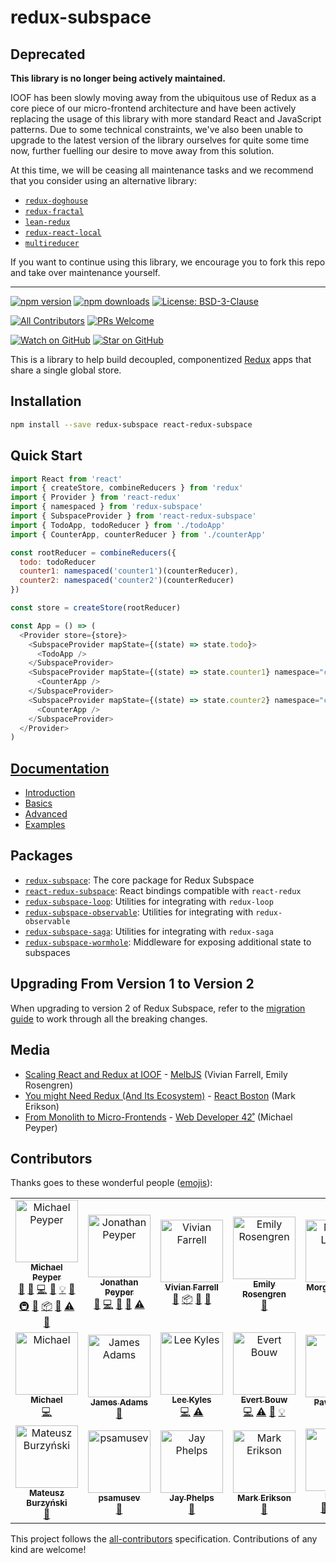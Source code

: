 # redux-subspace

## Deprecated

**This library is no longer being actively maintained.**

IOOF has been slowly moving away from the ubiquitous use of Redux as a core piece of our micro-frontend architecture and have been actively replacing
the usage of this library with more standard React and JavaScript patterns.  Due to some technical constraints, we've also been unable to upgrade to
the latest version of the library ourselves for quite some time now, further fuelling our desire to move away from this solution.

At this time, we will be ceasing all maintenance tasks and we recommend that you consider using an alternative library:

* [`redux-doghouse`](https://www.npmjs.com/package/redux-doghouse)
* [`redux-fractal`](https://www.npmjs.com/package/redux-fractal)
* [`lean-redux`](https://www.npmjs.com/package/lean-redux)
* [`redux-react-local`](https://www.npmjs.com/package/redux-react-local)
* [`multireducer`](https://www.npmjs.com/package/multireducer)

If you want to continue using this library, we encourage you to fork this repo and take over maintenance yourself.

---

[![npm version](https://img.shields.io/npm/v/redux-subspace.svg?style=flat-square)](https://www.npmjs.com/package/redux-subspace)
[![npm downloads](https://img.shields.io/npm/dm/redux-subspace.svg?style=flat-square)](https://www.npmjs.com/package/redux-subspace)
[![License: BSD-3-Clause](https://img.shields.io/npm/l/redux-subspace.svg?style=flat-square)](/LICENSE.md)

[![All Contributors](https://img.shields.io/badge/all_contributors-21-orange.svg?style=flat-square)](#contributors-)
[![PRs Welcome](https://img.shields.io/badge/PRs-welcome-brightgreen.svg?style=flat-square)](http://makeapullrequest.com)

[![Watch on GitHub](https://img.shields.io/github/watchers/ioof-holdings/redux-subspace.svg?style=social)](https://github.com/ioof-holdings/redux-subspace/watchers)
[![Star on GitHub](https://img.shields.io/github/stars/ioof-holdings/redux-subspace.svg?style=social)](https://github.com/ioof-holdings/redux-subspace/stargazers)

This is a library to help build decoupled, componentized [Redux](http://redux.js.org/) apps that share a single global store.

## Installation

```sh
npm install --save redux-subspace react-redux-subspace
```

## Quick Start

```javascript
import React from 'react'
import { createStore, combineReducers } from 'redux'
import { Provider } from 'react-redux'
import { namespaced } from 'redux-subspace'
import { SubspaceProvider } from 'react-redux-subspace'
import { TodoApp, todoReducer } from './todoApp'
import { CounterApp, counterReducer } from './counterApp'

const rootReducer = combineReducers({
  todo: todoReducer
  counter1: namespaced('counter1')(counterReducer),
  counter2: namespaced('counter2')(counterReducer)
})

const store = createStore(rootReducer)

const App = () => (
  <Provider store={store}>
    <SubspaceProvider mapState={(state) => state.todo}>
      <TodoApp />
    </SubspaceProvider>
    <SubspaceProvider mapState={(state) => state.counter1} namespace="counter1">
      <CounterApp />
    </SubspaceProvider>
    <SubspaceProvider mapState={(state) => state.counter2} namespace="counter2">
      <CounterApp />
    </SubspaceProvider>
  </Provider>
)
```

## [Documentation](https://ioof-holdings.github.io/redux-subspace/)

* [Introduction](https://ioof-holdings.github.io/redux-subspace/docs/Introduction.html)
* [Basics](https://ioof-holdings.github.io/redux-subspace/docs/basics/)
* [Advanced](https://ioof-holdings.github.io/redux-subspace/docs/advanced/)
* [Examples](https://ioof-holdings.github.io/redux-subspace/docs/Examples.html)

## Packages

* [`redux-subspace`](https://github.com/ioof-holdings/redux-subspace/tree/master/packages/redux-subspace): The core package for Redux Subspace
* [`react-redux-subspace`](https://github.com/ioof-holdings/redux-subspace/tree/master/packages/react-redux-subspace): React bindings compatible with `react-redux`
* [`redux-subspace-loop`](https://github.com/ioof-holdings/redux-subspace/tree/master/packages/redux-subspace-loop): Utilities for integrating with `redux-loop`
* [`redux-subspace-observable`](https://github.com/ioof-holdings/redux-subspace/tree/master/packages/redux-subspace-observable): Utilities for integrating with `redux-observable`
* [`redux-subspace-saga`](https://github.com/ioof-holdings/redux-subspace/tree/master/packages/redux-subspace-saga): Utilities for integrating with `redux-saga`
* [`redux-subspace-wormhole`](https://github.com/ioof-holdings/redux-subspace/tree/master/packages/redux-subspace-wormhole): Middleware for exposing additional state to subspaces

## Upgrading From Version 1 to Version 2

When upgrading to version 2 of Redux Subspace, refer to the [migration guide](/docs/Migrating.md) to work through all the breaking changes.

## Media

* [Scaling React and Redux at IOOF](http://www.slideshare.net/VivianFarrell/scaling-react-and-redux-at-ioof) - [MelbJS](http://melbjs.com/) (Vivian Farrell, Emily Rosengren)
* [You might Need Redux (And Its Ecosystem)](http://blog.isquaredsoftware.com/2017/09/presentation-might-need-redux-ecosystem/) - [React Boston](http://www.reactboston.com/) (Mark Erikson)
* [From Monolith to Micro-Frontends](https://mpeyper.github.io/from-monolith-to-micro-frontends-wd42/) - [Web Developer 42˚](http://web.dev42.co/) (Michael Peyper)

## Contributors

Thanks goes to these wonderful people ([emojis](https://github.com/kentcdodds/all-contributors#emoji-key)):

<!-- ALL-CONTRIBUTORS-LIST:START - Do not remove or modify this section -->
<!-- prettier-ignore-start -->
<!-- markdownlint-disable -->
<table>
  <tr>
    <td align="center"><a href="https://github.com/mpeyper"><img src="https://avatars0.githubusercontent.com/u/23029903?v=4" width="100px;" alt="Michael Peyper"/><br /><sub><b>Michael Peyper</b></sub></a><br /><a href="#question-mpeyper" title="Answering Questions">💬</a> <a href="https://github.com/ioof-holdings/redux-subspace/issues?q=author%3Ampeyper" title="Bug reports">🐛</a> <a href="https://github.com/ioof-holdings/redux-subspace/commits?author=mpeyper" title="Code">💻</a> <a href="https://github.com/ioof-holdings/redux-subspace/commits?author=mpeyper" title="Documentation">📖</a> <a href="#example-mpeyper" title="Examples">💡</a> <a href="#ideas-mpeyper" title="Ideas, Planning, & Feedback">🤔</a> <a href="#infra-mpeyper" title="Infrastructure (Hosting, Build-Tools, etc)">🚇</a> <a href="#review-mpeyper" title="Reviewed Pull Requests">👀</a> <a href="#platform-mpeyper" title="Packaging/porting to new platform">📦</a> <a href="#talk-mpeyper" title="Talks">📢</a> <a href="https://github.com/ioof-holdings/redux-subspace/commits?author=mpeyper" title="Tests">⚠️</a> <a href="#tool-mpeyper" title="Tools">🔧</a></td>
    <td align="center"><a href="https://github.com/jpeyper"><img src="https://avatars2.githubusercontent.com/u/6560018?v=4" width="100px;" alt="Jonathan Peyper"/><br /><sub><b>Jonathan Peyper</b></sub></a><br /><a href="#question-jpeyper" title="Answering Questions">💬</a> <a href="https://github.com/ioof-holdings/redux-subspace/commits?author=jpeyper" title="Code">💻</a> <a href="#ideas-jpeyper" title="Ideas, Planning, & Feedback">🤔</a> <a href="#review-jpeyper" title="Reviewed Pull Requests">👀</a> <a href="https://github.com/ioof-holdings/redux-subspace/commits?author=jpeyper" title="Tests">⚠️</a></td>
    <td align="center"><a href="https://github.com/vivian-farrell"><img src="https://avatars3.githubusercontent.com/u/1409738?v=4" width="100px;" alt="Vivian Farrell"/><br /><sub><b>Vivian Farrell</b></sub></a><br /><a href="#ideas-vivian-farrell" title="Ideas, Planning, & Feedback">🤔</a> <a href="#platform-vivian-farrell" title="Packaging/porting to new platform">📦</a> <a href="#review-vivian-farrell" title="Reviewed Pull Requests">👀</a> <a href="#talk-vivian-farrell" title="Talks">📢</a></td>
    <td align="center"><a href="https://github.com/emirose"><img src="https://avatars2.githubusercontent.com/u/971283?v=4" width="100px;" alt="Emily Rosengren"/><br /><sub><b>Emily Rosengren</b></sub></a><br /><a href="#talk-emirose" title="Talks">📢</a></td>
    <td align="center"><a href="https://github.com/chaos95"><img src="https://avatars1.githubusercontent.com/u/121742?v=4" width="100px;" alt="Morgan Larosa"/><br /><sub><b>Morgan Larosa</b></sub></a><br /><a href="#infra-chaos95" title="Infrastructure (Hosting, Build-Tools, etc)">🚇</a></td>
    <td align="center"><a href="http://amitkothari.com"><img src="https://avatars2.githubusercontent.com/u/656565?v=4" width="100px;" alt="Amit Kothari"/><br /><sub><b>Amit Kothari</b></sub></a><br /><a href="https://github.com/ioof-holdings/redux-subspace/commits?author=amitkothari" title="Code">💻</a> <a href="#example-amitkothari" title="Examples">💡</a></td>
    <td align="center"><a href="http://rikurouvila.fi"><img src="https://avatars3.githubusercontent.com/u/1206987?v=4" width="100px;" alt="Riku Rouvila"/><br /><sub><b>Riku Rouvila</b></sub></a><br /><a href="https://github.com/ioof-holdings/redux-subspace/commits?author=rikukissa" title="Code">💻</a> <a href="https://github.com/ioof-holdings/redux-subspace/commits?author=rikukissa" title="Documentation">📖</a> <a href="https://github.com/ioof-holdings/redux-subspace/commits?author=rikukissa" title="Tests">⚠️</a></td>
  </tr>
  <tr>
    <td align="center"><a href="https://github.com/mradionov"><img src="https://avatars2.githubusercontent.com/u/2007370?v=4" width="100px;" alt="Michael"/><br /><sub><b>Michael</b></sub></a><br /><a href="https://github.com/ioof-holdings/redux-subspace/commits?author=mradionov" title="Code">💻</a></td>
    <td align="center"><a href="https://medium.com/@jamesadams0"><img src="https://avatars0.githubusercontent.com/u/9067274?v=4" width="100px;" alt="James Adams"/><br /><sub><b>James Adams</b></sub></a><br /><a href="https://github.com/ioof-holdings/redux-subspace/commits?author=James-E-Adams" title="Documentation">📖</a></td>
    <td align="center"><a href="https://github.com/lkyles1991"><img src="https://avatars1.githubusercontent.com/u/21031458?v=4" width="100px;" alt="Lee Kyles"/><br /><sub><b>Lee Kyles</b></sub></a><br /><a href="https://github.com/ioof-holdings/redux-subspace/commits?author=lkyles1991" title="Code">💻</a> <a href="https://github.com/ioof-holdings/redux-subspace/commits?author=lkyles1991" title="Tests">⚠️</a></td>
    <td align="center"><a href="https://github.com/evertbouw"><img src="https://avatars1.githubusercontent.com/u/6398211?v=4" width="100px;" alt="Evert Bouw"/><br /><sub><b>Evert Bouw</b></sub></a><br /><a href="https://github.com/ioof-holdings/redux-subspace/commits?author=evertbouw" title="Code">💻</a> <a href="https://github.com/ioof-holdings/redux-subspace/commits?author=evertbouw" title="Tests">⚠️</a> <a href="https://github.com/ioof-holdings/redux-subspace/commits?author=evertbouw" title="Documentation">📖</a> <a href="#example-evertbouw" title="Examples">💡</a></td>
    <td align="center"><a href="https://github.com/Crazy-Ivan"><img src="https://avatars0.githubusercontent.com/u/4831814?v=4" width="100px;" alt="Paweł Bród"/><br /><sub><b>Paweł Bród</b></sub></a><br /><a href="https://github.com/ioof-holdings/redux-subspace/issues?q=author%3ACrazy-Ivan" title="Bug reports">🐛</a></td>
    <td align="center"><a href="https://github.com/majo44"><img src="https://avatars0.githubusercontent.com/u/2294352?v=4" width="100px;" alt="majo44"/><br /><sub><b>majo44</b></sub></a><br /><a href="https://github.com/ioof-holdings/redux-subspace/issues?q=author%3Amajo44" title="Bug reports">🐛</a> <a href="https://github.com/ioof-holdings/redux-subspace/commits?author=majo44" title="Code">💻</a> <a href="https://github.com/ioof-holdings/redux-subspace/commits?author=majo44" title="Tests">⚠️</a></td>
    <td align="center"><a href="https://github.com/garth-newton"><img src="https://avatars1.githubusercontent.com/u/26989071?v=4" width="100px;" alt="Garth Newton"/><br /><sub><b>Garth Newton</b></sub></a><br /><a href="https://github.com/ioof-holdings/redux-subspace/issues?q=author%3Agarth-newton" title="Bug reports">🐛</a> <a href="https://github.com/ioof-holdings/redux-subspace/commits?author=garth-newton" title="Documentation">📖</a></td>
  </tr>
  <tr>
    <td align="center"><a href="https://github.com/Andarist"><img src="https://avatars2.githubusercontent.com/u/9800850?v=4" width="100px;" alt="Mateusz Burzyński"/><br /><sub><b>Mateusz Burzyński</b></sub></a><br /><a href="#tool-Andarist" title="Tools">🔧</a></td>
    <td align="center"><a href="https://github.com/psamusev"><img src="https://avatars3.githubusercontent.com/u/6784822?v=4" width="100px;" alt="psamusev"/><br /><sub><b>psamusev</b></sub></a><br /><a href="https://github.com/ioof-holdings/redux-subspace/issues?q=author%3Apsamusev" title="Bug reports">🐛</a></td>
    <td align="center"><a href="https://twitter.com/_jayphelps"><img src="https://avatars1.githubusercontent.com/u/762949?v=4" width="100px;" alt="Jay Phelps"/><br /><sub><b>Jay Phelps</b></sub></a><br /><a href="#review-jayphelps" title="Reviewed Pull Requests">👀</a></td>
    <td align="center"><a href="http://blog.isquaredsoftware.com"><img src="https://avatars1.githubusercontent.com/u/1128784?v=4" width="100px;" alt="Mark Erikson"/><br /><sub><b>Mark Erikson</b></sub></a><br /><a href="#talk-markerikson" title="Talks">📢</a></td>
    <td align="center"><a href="https://github.com/NikitaKolokoltsev"><img src="https://avatars2.githubusercontent.com/u/15002250?v=4" width="100px;" alt="Nikita"/><br /><sub><b>Nikita</b></sub></a><br /><a href="https://github.com/ioof-holdings/redux-subspace/issues?q=author%3ANikitaKolokoltsev" title="Bug reports">🐛</a> <a href="https://github.com/ioof-holdings/redux-subspace/commits?author=NikitaKolokoltsev" title="Code">💻</a> <a href="https://github.com/ioof-holdings/redux-subspace/commits?author=NikitaKolokoltsev" title="Tests">⚠️</a></td>
    <td align="center"><a href="http://burningpotato.com"><img src="https://avatars1.githubusercontent.com/u/540777?v=4" width="100px;" alt="Conrad Buck"/><br /><sub><b>Conrad Buck</b></sub></a><br /><a href="https://github.com/ioof-holdings/redux-subspace/commits?author=conartist6" title="Code">💻</a> <a href="https://github.com/ioof-holdings/redux-subspace/commits?author=conartist6" title="Tests">⚠️</a> <a href="https://github.com/ioof-holdings/redux-subspace/commits?author=conartist6" title="Documentation">📖</a></td>
    <td align="center"><a href="https://github.com/travikk"><img src="https://avatars2.githubusercontent.com/u/627275?v=4" width="100px;" alt="travikk"/><br /><sub><b>travikk</b></sub></a><br /><a href="#review-travikk" title="Reviewed Pull Requests">👀</a></td>
  </tr>
</table>

<!-- markdownlint-enable -->
<!-- prettier-ignore-end -->
<!-- ALL-CONTRIBUTORS-LIST:END -->

This project follows the [all-contributors](https://github.com/kentcdodds/all-contributors) specification.
Contributions of any kind are welcome!
